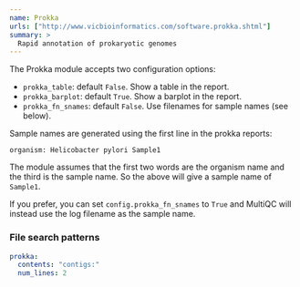 ```yaml
---
name: Prokka
urls: ["http://www.vicbioinformatics.com/software.prokka.shtml"]
summary: >
  Rapid annotation of prokaryotic genomes
---
```


<!--
~~~~~ DO NOT EDIT ~~~~~
This file is autogenerated from the MultiQC module python docstring.
Do not edit the markdown, it will be overwritten.

File path for the source of this content: test-data/data/modules/prokka/prokka.py
~~~~~~~~~~~~~~~~~~~~~~~
-->

The Prokka module accepts two configuration options:

- `prokka_table`: default `False`. Show a table in the report.
- `prokka_barplot`: default `True`. Show a barplot in the report.
- `prokka_fn_snames`: default `False`. Use filenames for sample names (see below).

Sample names are generated using the first line in the prokka reports:

```
organism: Helicobacter pylori Sample1
```

The module assumes that the first two words are the organism name and
the third is the sample name. So the above will give a sample name of
`Sample1`.

If you prefer, you can set `config.prokka_fn_snames` to `True` and MultiQC
will instead use the log filename as the sample name.

### File search patterns

```yaml
prokka:
  contents: "contigs:"
  num_lines: 2
```
